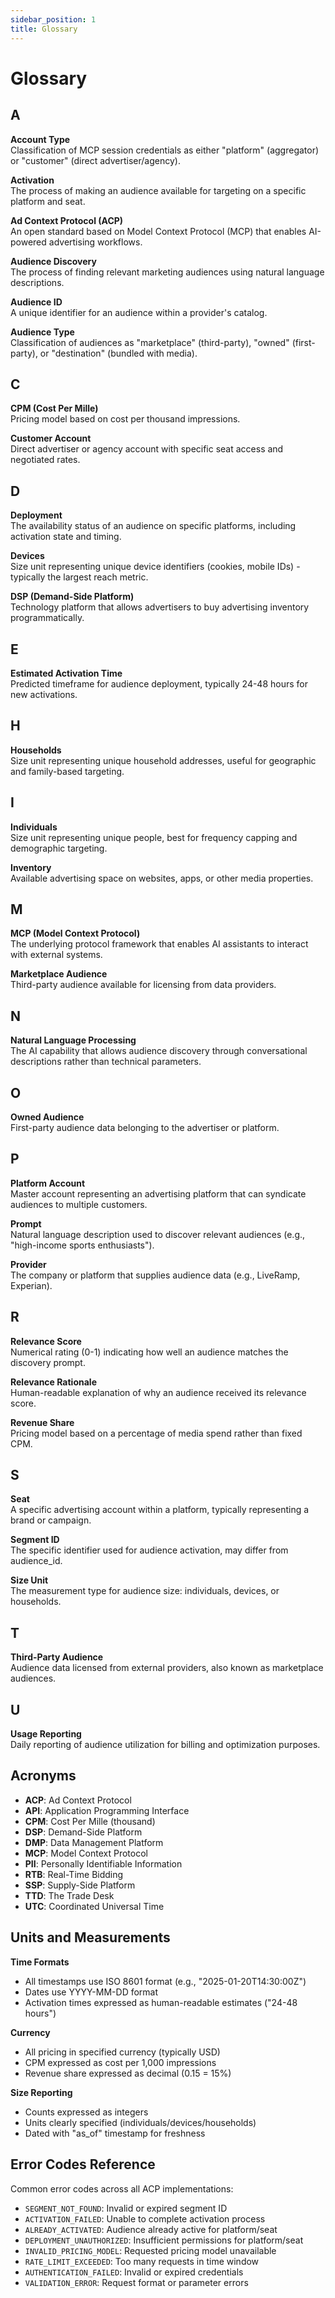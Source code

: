 ```yaml
---
sidebar_position: 1
title: Glossary
---
```


# Glossary

## A

**Account Type**  
Classification of MCP session credentials as either "platform" (aggregator) or "customer" (direct advertiser/agency).

**Activation**  
The process of making an audience available for targeting on a specific platform and seat.

**Ad Context Protocol (ACP)**  
An open standard based on Model Context Protocol (MCP) that enables AI-powered advertising workflows.

**Audience Discovery**  
The process of finding relevant marketing audiences using natural language descriptions.

**Audience ID**  
A unique identifier for an audience within a provider's catalog.

**Audience Type**  
Classification of audiences as "marketplace" (third-party), "owned" (first-party), or "destination" (bundled with media).

## C

**CPM (Cost Per Mille)**  
Pricing model based on cost per thousand impressions.

**Customer Account**  
Direct advertiser or agency account with specific seat access and negotiated rates.

## D

**Deployment**  
The availability status of an audience on specific platforms, including activation state and timing.

**Devices**  
Size unit representing unique device identifiers (cookies, mobile IDs) - typically the largest reach metric.

**DSP (Demand-Side Platform)**  
Technology platform that allows advertisers to buy advertising inventory programmatically.

## E

**Estimated Activation Time**  
Predicted timeframe for audience deployment, typically 24-48 hours for new activations.

## H

**Households**  
Size unit representing unique household addresses, useful for geographic and family-based targeting.

## I

**Individuals**  
Size unit representing unique people, best for frequency capping and demographic targeting.

**Inventory**  
Available advertising space on websites, apps, or other media properties.

## M

**MCP (Model Context Protocol)**  
The underlying protocol framework that enables AI assistants to interact with external systems.

**Marketplace Audience**  
Third-party audience available for licensing from data providers.

## N

**Natural Language Processing**  
The AI capability that allows audience discovery through conversational descriptions rather than technical parameters.

## O

**Owned Audience**  
First-party audience data belonging to the advertiser or platform.

## P

**Platform Account**  
Master account representing an advertising platform that can syndicate audiences to multiple customers.

**Prompt**  
Natural language description used to discover relevant audiences (e.g., "high-income sports enthusiasts").

**Provider**  
The company or platform that supplies audience data (e.g., LiveRamp, Experian).

## R

**Relevance Score**  
Numerical rating (0-1) indicating how well an audience matches the discovery prompt.

**Relevance Rationale**  
Human-readable explanation of why an audience received its relevance score.

**Revenue Share**  
Pricing model based on a percentage of media spend rather than fixed CPM.

## S

**Seat**  
A specific advertising account within a platform, typically representing a brand or campaign.

**Segment ID**  
The specific identifier used for audience activation, may differ from audience_id.

**Size Unit**  
The measurement type for audience size: individuals, devices, or households.

## T

**Third-Party Audience**  
Audience data licensed from external providers, also known as marketplace audiences.

## U

**Usage Reporting**  
Daily reporting of audience utilization for billing and optimization purposes.

## Acronyms

- **ACP**: Ad Context Protocol
- **API**: Application Programming Interface
- **CPM**: Cost Per Mille (thousand)
- **DSP**: Demand-Side Platform
- **DMP**: Data Management Platform
- **MCP**: Model Context Protocol
- **PII**: Personally Identifiable Information
- **RTB**: Real-Time Bidding
- **SSP**: Supply-Side Platform
- **TTD**: The Trade Desk
- **UTC**: Coordinated Universal Time

## Units and Measurements

**Time Formats**
- All timestamps use ISO 8601 format (e.g., "2025-01-20T14:30:00Z")
- Dates use YYYY-MM-DD format
- Activation times expressed as human-readable estimates ("24-48 hours")

**Currency**
- All pricing in specified currency (typically USD)
- CPM expressed as cost per 1,000 impressions
- Revenue share expressed as decimal (0.15 = 15%)

**Size Reporting**
- Counts expressed as integers
- Units clearly specified (individuals/devices/households)
- Dated with "as_of" timestamp for freshness

## Error Codes Reference

Common error codes across all ACP implementations:

- `SEGMENT_NOT_FOUND`: Invalid or expired segment ID
- `ACTIVATION_FAILED`: Unable to complete activation process
- `ALREADY_ACTIVATED`: Audience already active for platform/seat
- `DEPLOYMENT_UNAUTHORIZED`: Insufficient permissions for platform/seat
- `INVALID_PRICING_MODEL`: Requested pricing model unavailable
- `RATE_LIMIT_EXCEEDED`: Too many requests in time window
- `AUTHENTICATION_FAILED`: Invalid or expired credentials
- `VALIDATION_ERROR`: Request format or parameter errors